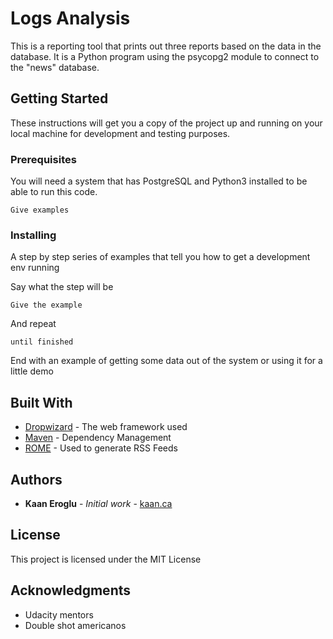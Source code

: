 # Logs Analysis

This is a reporting tool that prints out three reports based on the data in the database. It is a Python program using the psycopg2 module to connect to the "news" database.

## Getting Started

These instructions will get you a copy of the project up and running on your local machine for development and testing purposes. 

### Prerequisites

You will need a system that has PostgreSQL and Python3 installed to be able to run this code.

```
Give examples
```

### Installing

A step by step series of examples that tell you how to get a development env running

Say what the step will be

```
Give the example
```

And repeat

```
until finished
```

End with an example of getting some data out of the system or using it for a little demo


## Built With

* [Dropwizard](http://www.dropwizard.io/1.0.2/docs/) - The web framework used
* [Maven](https://maven.apache.org/) - Dependency Management
* [ROME](https://rometools.github.io/rome/) - Used to generate RSS Feeds

## Authors

* **Kaan Eroglu** - *Initial work* - [kaan.ca](https://www.kaan.ca)


## License

This project is licensed under the MIT License 

## Acknowledgments

* Udacity mentors
* Double shot americanos
